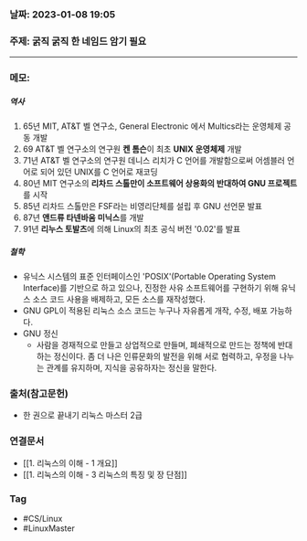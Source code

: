 ### 날짜: 2023-01-08 19:05

### 주제: 굵직 굵직 한 네임드 암기 필요
---
### 메모: 
##### 역사
1. 65년 MIT, AT&T 벨 연구소, General Electronic 에서 Multics라는 운영체제 공동 개발
2. 69 AT&T 벨 연구소의 연구원 **켄 톰슨**이 최초 **UNIX 운영체제** 개발
3. 71년 AT&T 벨 연구소의 연구원 데니스 리치가 C 언어를 개발함으로써 어셈블러 언어로 되어 있던 UNIX를 C 언어로 재코딩
4. 80년 MIT 연구소의 **리차드 스톨만이 소프트웨어 상용화의 반대하여 GNU 프로젝트**를 시작 
5. 85년 리차드 스톨만은 FSF라는 비영리단체를 설립 후 GNU 선언문 발표
6. 87년 **앤드류 타넨바움 미닉스**를 개발
7. 91년 **리누스 토발츠**에 의해 Linux의 최초 공식 버전 '0.02'를 발표 
##### 철학
- 유닉스 시스템의 표준 인터페이스인 'POSIX'(Portable Operating System Interface)를 기반으로 하고 있으나, 진정한 사유 소프트웨어를 구현하기 위해 유닉스 소스 코드 사용을 배제하고, 모든 소스를 재작성했다. 
- GNU GPL이 적용된 리눅스 소스 코드는 누구나 자유롭게 개작, 수정, 배포 가능하다. 
- GNU 정신
	- 사람을 경재적으로 만들고 상업적으로 만들며, 폐쇄적으로 만드는 정책에 반대하는 정신이다. 좀 더 나은 인류문화의 발전을 위해 서로 협력하고, 우정을 나누는 관계를 유지하며, 지식을 공유하자는 정신을 말한다.

### 출처(참고문헌) 
- 한 권으로 끝내기 리눅스 마스터 2급

### 연결문서 
- [[1. 리눅스의 이해 - 1 개요]]
- [[1. 리눅스의 이해 - 3 리눅스의 특징 및 장 단점]]
### Tag
- #CS/Linux 
- #LinuxMaster 